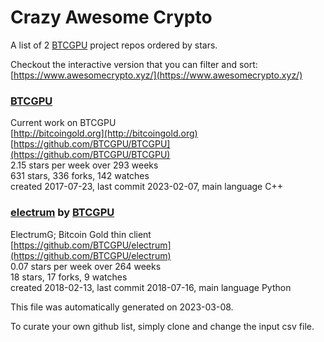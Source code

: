 # Crazy Awesome Crypto
A list of 2 [BTCGPU](https://github.com/BTCGPU) project repos ordered by stars.  

Checkout the interactive version that you can filter and sort: 
[https://www.awesomecrypto.xyz/](https://www.awesomecrypto.xyz/)  


### [BTCGPU](https://github.com/BTCGPU/BTCGPU)  
Current work on BTCGPU  
[http://bitcoingold.org](http://bitcoingold.org)  
[https://github.com/BTCGPU/BTCGPU](https://github.com/BTCGPU/BTCGPU)  
2.15 stars per week over 293 weeks  
631 stars, 336 forks, 142 watches  
created 2017-07-23, last commit 2023-02-07, main language C++  


### [electrum](https://github.com/BTCGPU/electrum) by [BTCGPU](https://github.com/BTCGPU)  
ElectrumG; Bitcoin Gold thin client  
[https://github.com/BTCGPU/electrum](https://github.com/BTCGPU/electrum)  
0.07 stars per week over 264 weeks  
18 stars, 17 forks, 9 watches  
created 2018-02-13, last commit 2018-07-16, main language Python  


This file was automatically generated on 2023-03-08.  

To curate your own github list, simply clone and change the input csv file.  